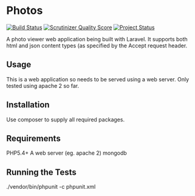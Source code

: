 Photos
======
[![Build Status](https://travis-ci.org/timothy-r/Photos.png)](https://travis-ci.org/timothy-r/Photos) [![Scrutinizer Quality Score](https://scrutinizer-ci.com/g/timothy-r/Photos/badges/quality-score.png?s=920e5cd9be18d3581764e44bf8203c12d9b4c47f)](https://scrutinizer-ci.com/g/timothy-r/Photos/)
[![Project Status](https://stillmaintained.com/timothy-r/Photos.png)](https://stillmaintained.com/timothy-r/Photos)

A photo viewer web application being built with Laravel. It supports both html and json content types (as specified by the Accept request header.

## Usage

This is a web application so needs to be served using a web server. Only tested using apache 2 so far.

## Installation

Use composer to supply all required packages.

## Requirements

PHP5.4+
A web server (eg. apache 2)
mongodb

## Running the Tests

./vendor/bin/phpunit -c phpunit.xml 

